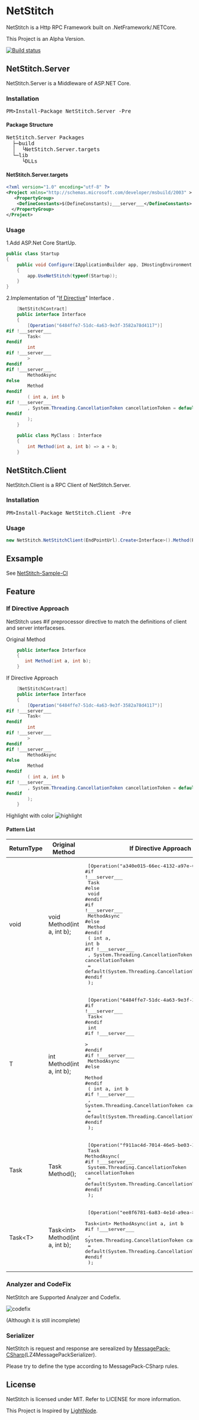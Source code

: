# NetStitch
NetStitch is a Http RPC Framework built on .NetFramework/.NETCore.

This Project is an Alpha Version.

[![Build status](https://ci.appveyor.com/api/projects/status/9heni02h0fmubqjb?svg=true)](https://ci.appveyor.com/project/nitacore/netstitch)

## NetStitch.Server

NetStitch.Server is a Middleware of ASP.NET Core.

### Installation
<pre>PM>Install-Package NetStitch.Server -Pre</pre>

#### Package Structure
<pre>
NetStitch.Server Packages
  ├─build
  │  └NetStitch.Server.targets
  └─lib
     └DLLs
</pre>

#### NetStitch.Server.targets
```xml
<?xml version="1.0" encoding="utf-8" ?>
<Project xmlns="http://schemas.microsoft.com/developer/msbuild/2003" >
   <PropertyGroup>
    <DefineConstants>$(DefineConstants);___server___</DefineConstants>
  </PropertyGroup>
</Project>
```

### Usage
1.Add ASP.Net Core StartUp.
```csharp
public class Startup
{
    public void Configure(IApplicationBuilder app, IHostingEnvironment env, ILoggerFactory loggerFactory)
    {
        app.UseNetStitch(typeof(Startup));
    }
}
```

2.Implementation of "[If Directive](https://github.com/nitacore/Readme#if-directive-approach)" Interface .
```csharp
    [NetStitchContract]
    public interface Interface
    {
        [Operation("6484ffe7-51dc-4a63-9e3f-3582a78d4117")]
#if !___server___
        Task<
#endif
        int
#if !___server___
        >
#endif
#if !___server___
        MethodAsync
#else
        Method
#endif
        ( int a, int b
#if !___server___
        , System.Threading.CancellationToken cancellationToken = default(System.Threading.CancellationToken)
#endif
        );
    }
    
    public class MyClass : Interface
    {
        int Method(int a, int b) => a + b;
    }
```

## NetStitch.Client
NetStitch.Client is a RPC Client of NetStitch.Server.

### Installation
<pre>PM>Install-Package NetStitch.Client -Pre</pre>
  
### Usage
```csharp
new NetStitch.NetStitchClient(EndPointUrl).Create<Interface>().Method(Parameter);
```

## Exsample

See [NetStitch-Sample-CI](https://github.com/nitacore/NetStitch-Sample-CI)

## Feature

### If Directive Approach
NetStitch uses #if preprocessor directive to match the definitions of client and server interfaceses.

Original Method
```csharp
    public interface Interface
    {
       int Method(int a, int b);
    }
```

If Directive Approach
```csharp
    [NetStitchContract]
    public interface Interface
    {
        [Operation("6484ffe7-51dc-4a63-9e3f-3582a78d4117")]
#if !___server___
        Task<
#endif
        int
#if !___server___
        >
#endif
#if !___server___
        MethodAsync
#else
        Method
#endif
        ( int a, int b
#if !___server___
        , System.Threading.CancellationToken cancellationToken = default(System.Threading.CancellationToken)
#endif
        );
    }
```

Highlight with color
![highlight](https://cloud.githubusercontent.com/assets/12636774/22738751/0a064dc0-ee4c-11e6-9358-95b0034d5513.png)

#### Pattern List
|ReturnType| Original Method | If Directive Approach |
|----------|---------------------------------|-------------------------------------------|
|void      | void Method(int a, int b);      |<pre>        [Operation("a340e015-66ec-4132-a97e-684d9925abf6")]<br>#if !\_\_\_server\_\_\_<br>        Task<br>#else<br>        void<br>#endif<br>#if !\_\_\_server\_\_\_<br>        MethodAsync<br>#else<br>        Method<br>#endif<br>        ( int a, int b<br>#if !\_\_\_server\_\_\_<br>        , System.Threading.CancellationToken cancellationToken<br>         = default(System.Threading.CancellationToken)<br>#endif<br>        );|
|T         | int Method(int a, int b);       |<pre>        [Operation("6484ffe7-51dc-4a63-9e3f-3582a78d4117")]<br>#if !\_\_\_server\_\_\_<br>        Task<<br>#endif<br>        int<br>#if !\_\_\_server\_\_\_<br>        ><br>#endif<br>#if !\_\_\_server\_\_\_<br>        MethodAsync<br>#else<br>        Method<br>#endif<br>        ( int a, int b<br>#if !\_\_\_server\_\_\_<br>        , System.Threading.CancellationToken cancellationToken<br>         = default(System.Threading.CancellationToken)<br>#endif<br>        );                                           |
|Task      | Task Method();                  |<pre>        [Operation("f911ac4d-7014-46e5-be03-3054ce40ffa6")]<br>        Task MethodAsync(<br>#if !\_\_\_server\_\_\_<br>        System.Threading.CancellationToken cancellationToken<br>         = default(System.Threading.CancellationToken)<br>#endif<br>        );                                           |
|Task\<T\> | Task\<int\> Method(int a, int b); |<pre>        [Operation("ee8f6781-6a83-4e1d-a9ea-8863ccf3ad6a")]<br>        Task\<int\> MethodAsync(int a, int b<br>#if !\_\_\_server\_\_\_<br>        , System.Threading.CancellationToken cancellationToken<br>         = default(System.Threading.CancellationToken)<br>#endif<br>        );                                           |

### Analyzer and CodeFix
NetStitch are Supported Analyzer and Codefix.

![codefix](https://cloud.githubusercontent.com/assets/12636774/22853926/877a0e12-f0a5-11e6-9823-3c561165fdb6.gif)

(Although it is still incomplete)

### Serializer
NetStitch is request and response are serealized by [MessagePack-CSharp](https://github.com/neuecc/MessagePack-CSharp)(LZ4MessagePackSerializer).

Please try to define the type according to MessagePack-CSharp rules.

## License
NetStitch is licensed under MIT. Refer to LICENSE for more information.

This Project is Inspired by [LightNode](https://github.com/neuecc/LightNode).
